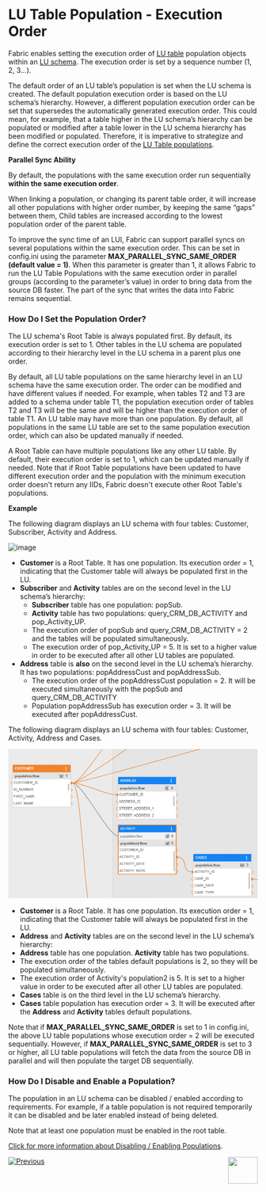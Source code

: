 # LU Table Population - Execution Order

Fabric enables setting the execution order of [LU table](/articles/06_LU_tables/01_LU_tables_overview.md) population objects within an [LU schema](/articles/03_logical_units/03_LU_schema_window.md). The execution order is set by a sequence number (1, 2, 3…).

The default order of an LU table’s population is set when the LU schema is created. The default population execution order is based on the LU schema’s hierarchy. However, a different population execution order can be set that supersedes the automatically generated execution order. This could mean, for example, that a table higher in the LU schema’s hierarchy can be populated or modified after a table lower in the LU schema hierarchy has been modified or populated. Therefore, it is imperative to strategize and define the correct execution order of the [LU Table populations](01_table_population_overview.md).

**Parallel Sync Ability**

By default, the populations with the same execution order run sequentially **within the same execution order**.

When linking a population, or changing its parent table order, it will increase all other populations with higher order number, by keeping the same “gaps” between them, Child tables are increased according to the lowest population order of the parent table.

To improve the sync time of an LUI, Fabric can support parallel syncs on several populations within the same execution order. This can be set in config.ini using the parameter **MAX_PARALLEL_SYNC_SAME_ORDER (default value = 1)**. When this parameter is greater than 1, it allows Fabric to run the LU Table Populations with the same execution order in parallel groups (according to the parameter’s value) in order to bring data from the source DB faster. The part of the sync that writes the data into Fabric remains sequential.

### How Do I Set the Population Order?

The LU schema's Root Table is always populated first. By default, its execution order is set to 1. Other tables in the LU schema are populated according to their hierarchy level in the LU schema in a parent plus one order.

By default, all LU table populations on the same hierarchy level in an LU schema have the same execution order. The order can be modified and have different values if needed. For example, when tables T2 and T3 are added to a schema under table T1, the population execution order of tables T2 and T3 will be the same and will be higher than the execution order of table T1.
An LU table may have more than one population. By default, all populations in the same LU table are set to the same population execution order, which can also be updated manually if needed. 

A Root Table can have multiple populations like any other LU table. By default, their execution order is set to 1, which can be updated manually if needed. Note that if Root Table populations have been updated to have different execution order and the population with the minimum execution order doesn't return any IIDs, Fabric doesn't execute other Root Table's populations. 

**Example**

<studio>

The following diagram displays an LU schema with four tables: Customer, Subscriber, Activity and Address.


![image](images/07_13_01_screen.png)

*	**Customer** is a Root Table. It has one population. Its execution order = 1, indicating that the Customer table will always be populated first in the LU.
*	**Subscriber** and **Activity** tables are on the second level in the LU schema’s hierarchy: 
    *	**Subscriber** table has one population: popSub. 
    *	**Activity** table has two populations: query_CRM_DB_ACTIVITY and pop_Activity_UP. 
    *	The execution order of popSub and query_CRM_DB_ACTIVITY = 2 and the tables will be populated simultaneously.
    *	The execution order of pop_Activity_UP = 5. It is set to a higher value in order to be executed after all other LU tables are populated.
*	**Address** table is **also** on the second level in the LU schema’s hierarchy. It has two populations: popAddressCust and popAddressSub. 
    *	The execution order of the popAddressCust population = 2. It will be executed simultaneously with the popSub and query_CRM_DB_ACTIVITY
    *	Population popAddressSub has execution order = 3. It will be executed after popAddressCust.

</studio>

<web>

The following diagram displays an LU schema with four tables: Customer, Activity, Address and Cases.

![](images/web/13_exec_order.PNG)

*	**Customer** is a Root Table. It has one population. Its execution order = 1, indicating that the Customer table will always be populated first in the LU.
*	**Address** and **Activity** tables are on the second level in the LU schema’s hierarchy: 
  *	**Address** table has one population. **Activity** table has two populations. 
  *	The execution order of the tables default populations is 2, so they will be populated simultaneously.
  *	The execution order of Activity's population2 is 5. It is set to a higher value in order to be executed after all other LU tables are populated.
*	**Cases** table is on the third level in the LU schema’s hierarchy. 
  *	**Cases** table population has execution order = 3. It will be executed after the **Address** and **Activity** tables default populations.

</web>

Note that if **MAX_PARALLEL_SYNC_SAME_ORDER** is set to 1 in config.ini, the above LU table populations whose execution order = 2 will be executed sequentially. However, if **MAX_PARALLEL_SYNC_SAME_ORDER** is set to 3 or higher, all LU table populations will fetch the data from the source DB in parallel and will then populate the target DB sequentially.  

### How Do I Disable and Enable a Population? 
The population in an LU schema can be disabled / enabled according to requirements. For example, if a table population is not required temporarily it can be disabled and be later enabled instead of being deleted. 

Note that at least one population must be enabled in the root table.

[Click for more information about Disabling / Enabling Populations](/articles/03_logical_units/13_disable_enable_populations_in_schema.md).

[![Previous](/articles/images/Previous.png)](14_table_population_based_Broadway.md)[<img align="right" width="60" height="54" src="/articles/images/Next.png">](05_table_population_mode.md)
